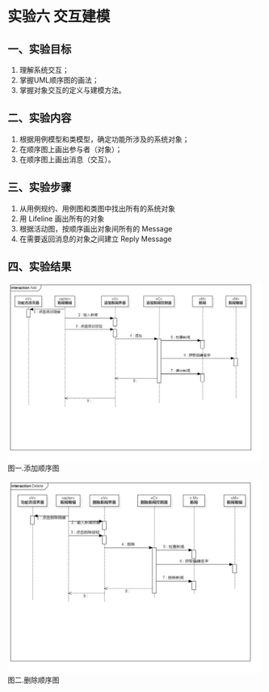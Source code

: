 # 实验六 交互建模

## 一、实验目标

1. 理解系统交互；
2. 掌握UML顺序图的画法；
3. 掌握对象交互的定义与建模方法。

## 二、实验内容

1. 根据用例模型和类模型，确定功能所涉及的系统对象；
2. 在顺序图上画出参与者（对象）；
3. 在顺序图上画出消息（交互）。 

## 三、实验步骤

1. 从用例规约、用例图和类图中找出所有的系统对象  
2. 用 Lifeline 画出所有的对象  
3. 根据活动图，按顺序画出对象间所有的 Message
4. 在需要返回消息的对象之间建立 Reply Message  

## 四、实验结果

![添加顺序图](./Add.jpg)  
图一.添加顺序图

![删除顺序图](./Delete.jpg)  
图二.删除顺序图

